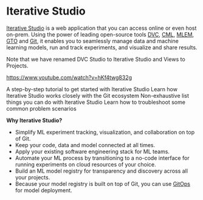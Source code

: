 # Iterative Studio

[Iterative Studio](https://studio.iterative.ai/) is a web application that you
can access online or even host on-prem. Using the power of leading open-source
tools [DVC](https://dvc.org/), [CML](https://cml.dev), [MLEM](https://mlem.ai/),
[GTO](https://github.com/iterative/gto) and [Git](https://git-scm.com/), it
enables you to seamlessly manage data and machine learning models, run and track
experiments, and visualize and share results.

<admon>

Note that we have renamed DVC Studio to Iterative Studio and Views to Projects.

</admon>

https://www.youtube.com/watch?v=hKf4twg832g

<cards>

  <card href="/doc/studio/get-started" heading="Get started">
    A step-by-step tutorial to get started with Iterative Studio
  </card>

  <card href="/doc/studio/how-it-works" heading="How Iterative Studio works">
    Learn how Iterative Studio works closely with the Git ecosystem
  </card>

  <card href="/doc/studio/user-guide" heading="User guide">
    Non-exhaustive list things you can do with Iterative Studio
  </card>

  <card href="/doc/studio/troubleshooting" heading="Troubleshooting">
    Learn how to troubleshoot some common problem scenarios
  </card>

</cards>

**Why Iterative Studio?**

- Simplify ML experiment tracking, visualization, and collaboration on top of
  Git.
- Keep your code, data and model connected at all times.
- Apply your existing software engineering stack for ML teams.
- Automate your ML process by transitioning to a no-code interface for running
  experiments on cloud resources of your choice.
- Build an ML model registry for transparency and discovery across all your
  projects.
- Because your model registry is built on top of Git, you can use [GitOps] for
  model deployment.

[gitops]: https://www.gitops.tech/

